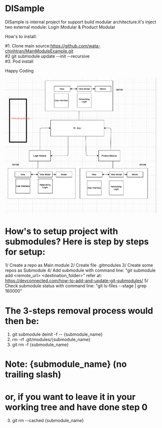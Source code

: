 # DISample
DISample is internal project for support build modular architecture.It's inject two external module: Login Modular & Product Modular 


How's to install: 

#1. Clone main source:https://github.com/wata-chinhtran/MainModuleExample.git </br>
#2  git submodule update --init --recursive  </br>
#3. Pod install </br>

Happy Coding

<img src= "https://github.com/phoenixit99/DISample/blob/master/di_sample.png" />

# How's to setup project with submodules? Here is step by steps for setup:
1/ Create a repo as Main module
2/ Create file .gitmodules
3/ Create some repos as Submodule
4/ Add submodule with command line: "git submodule add <remote_url> <destination_folder>" refer at: https://devconnected.com/how-to-add-and-update-git-submodules/
5/ Check submodule status with command line: "git ls-files --stage | grep 160000"

# The 3-steps removal process would then be:
1. git submodule deinit -f -- {submodule_name}
2. rm -rf .git/modules/{submodule_name}
3. git rm -f {submodule_name}
# Note: {submodule_name} (no trailing slash)

# or, if you want to leave it in your working tree and have done step 0
3.   git rm --cached {submodule_name}
